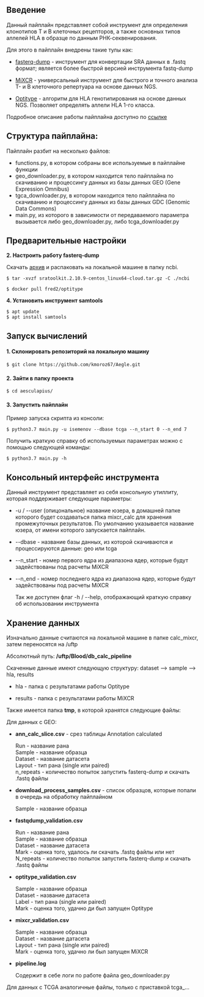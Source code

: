 

## Введение
Данный пайплайн представляет собой инструмент для определения клонотипов T и B клеточных рецепторов, 
а также основных типов аллелей HLA в образце по данным РНК-секвенирования.

Для этого в пайплайн внедрены такие тулы как:

- [fasterq-dump](https://github.com/ncbi/sra-tools/wiki/HowTo:-fasterq-dump) - инструмент для конвертации  SRA данных в .fastq формат; 
является более быстрой версией инструмента fastq-dump

- [MiXCR](https://github.com/milaboratory/mixcr) - универсальный инструмент для быстрого и точного анализа T- и B клеточного репертуара на основе данных NGS.

- [Optitype](https://github.com/FRED-2/OptiType) - алгоритм для HLA генотипирования на основе данных NGS. Позволяет определять аллели HLA 1-го класса.

Подробное описание работы пайплайна доступно по [ссылке](https://bostongene.atlassian.net/wiki/spaces/BLOOD/pages/2569896111/Aesculapius+pipeline)

## Структура пайплайна:  
Пайплайн разбит на несколько файлов:

- functions.py, в котором собраны все используемые в пайплайне функции
- geo_downloader.py, в котором находится тело пайплайна по скачиванию и процессингу данных из базы данных GEO (Gene Expression Omnibus)
- tgca_downloader.py, в котором находится тело пайплайна по скачиванию и процессингу данных из базы данных GDC (Genomic Data Commons)
- main.py, из которого в зависимости от передаваемого параметра вызывается либо geo_downloader.py, либо tcga_downloader.py

## Предварительные настройки

**2. Настроить работу fasterq-dump**  

Скачать [архив](https://ftp-trace.ncbi.nlm.nih.gov/sra/sdk/2.10.9/sratoolkit.2.10.9-centos_linux64.tar.gz) и распаковать на локальной машине в папку ncbi.  
	
	$ tar -xvzf sratoolkit.2.10.9-centos_linux64-cloud.tar.gz -C ./ncbi
	
    $ docker pull fred2/optitype
	
**4. Установить инструмент samtools**

	$ apt update
	$ apt install samtools

## Запуск вычислений
#### 1. Склонировать репозиторий на локальную машину

    $ git clone https://github.com/kmoroz67/Aegle.git

#### 2. Зайти в папку проекта

    $ cd aesculapius/

#### 3. Запустить пайплайн  

Пример запуска скрипта из консоли:

    $ python3.7 main.py -u isemenov --dbase tcga --n_start 0 --n_end 7

Получить краткую справку об используемых параметрах можно c помощью следующей команды:

    $ python3.7 main.py -h

## Консольный интерфейс инструмента
Данный инструмент представляет из себя консольную утиллиту, которая поддерживает следующие параметры:

- -u / --user (опицональное) название юзера, в домашней папке которого будет создаваться папка mixcr_calc для хранения промежуточных результатов. 
	По умолчанию указывается название юзера, от имени которого запускается пайплайн.
	
- --dbase - название базы данных, из которой скачиваются и процессируются данные: geo или tcga
	
- --n_start - номер первого ядра из диапазона ядер, которые будут задействованы под расчеты MiXCR

- --n_end - номер последнего ядра из диапазона ядер, которые будут задействованы под расчеты MiXCR

	Так же доступен флаг -h / --help, отображающий краткую справку об использовании инструмента

## Хранение данных

Изначально данные считаются на локальной машине в папке calc_mixcr, затем переносятся на /uftp

Абсолютный путь: **/uftp/Blood/db_calc_pipeline**

Скаченные данные имеют следующую структуру:  dataset --> sample --> hla, results  

- hla - папка с результатами работы Optitype  

- results - папка с результатами работы MiXCR

Также имеется папка **tmp**, в которой хранятся следующие файлы:  

Для данных с GEO:

- **ann_calc_slice.csv** - срез таблицы Annotation calculated   

	Run - название рана  
	Sample  - название образца  
	Dataset - название датасета  
	Layout  - тип рана (single или paired)  
	n_repeats - количество попыток запустить fasterq-dump и скачать .fastq файлы  
	
- **download_process_samples.csv** - список образцов, которые попали в очередь на обработку пайплайном

	Sample - название образца  

- **fastqdump_validation.csv**

	Run - название рана   
	Sample - название образца  
	Dataset - название датасета  
	Mark - оценка того, удалось ли скачать .fastq файлы или нет  
	N_repeats - количество попыток запустить fasterq-dump и скачать .fastq файлы  
	
- **optitype_validation.csv**  

 	Sample - название образца  
	Dataset - название датасета  
	Label - тип рана (single или paired)  
	Mark - оценка того, удачно ди был запущен Optitype

- **mixcr_validation.csv**

	Sample - название образца  
	Dataset - название датасета  
	Layout - тип рана (single или paired)  
	Mark  - оценка того, удачно ли был запущен MiXCR
	
- **pipeline.log**
	
	Содержит в себе логи по работе файла geo_downloader.py
	
Для данных с TCGA аналогичные файлы, только с приставкой tcga_...
